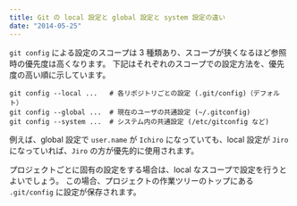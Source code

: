 ```yaml
---
title: Git の local 設定と global 設定と system 設定の違い
date: "2014-05-25"
---
```


`git config` による設定のスコープは 3 種類あり、スコープが狭くなるほど参照時の優先度は高くなります。
下記はそれぞれのスコープでの設定方法を、優先度の高い順に示しています。

~~~
git config --local ...   # 各リポジトリごとの設定 (.git/config)（デフォルト）
git config --global ...  # 現在のユーザの共通設定 (~/.gitconfig)
git config --system ...  # システム内の共通設定 (/etc/gitconfig など)
~~~

例えば、global 設定で `user.name` が `Ichiro` になっていても、local 設定が `Jiro` になっていれば、`Jiro` の方が優先的に使用されます。

プロジェクトごとに固有の設定をする場合は、local なスコープで設定を行うとよいでしょう。
この場合、プロジェクトの作業ツリーのトップにある `.git/config` に設定が保存されます。


